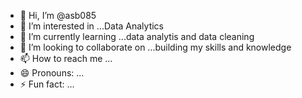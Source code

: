 - 👋 Hi, I’m @asb085
- 👀 I’m interested in ...Data Analytics
- 🌱 I’m currently learning ...data analytis and data cleaning
- 💞️ I’m looking to collaborate on ...building my skills and knowledge 
- 📫 How to reach me ...
- 😄 Pronouns: ...
- ⚡ Fun fact: ...

<!---
asb085/asb085 is a ✨ special ✨ repository because its `README.md` (this file) appears on your GitHub profile.
You can click the Preview link to take a look at your changes.
--->
